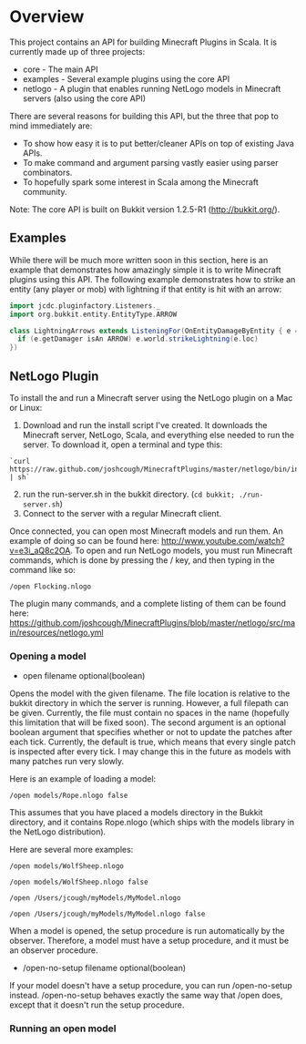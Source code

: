 # Overview

This project contains an API for building Minecraft Plugins in Scala. It is currently made up of three projects:

  * core     - The main API
  * examples - Several example plugins using the core API
  * netlogo  - A plugin that enables running NetLogo models in Minecraft servers (also using the core API)

There are several reasons for building this API, but the three that pop to mind immediately are:

  * To show how easy it is to put better/cleaner APIs on top of existing Java APIs.
  * To make command and argument parsing vastly easier using parser combinators.
  * To hopefully spark some interest in Scala among the Minecraft community.

Note: The core API is built on Bukkit version 1.2.5-R1 (http://bukkit.org/). 

## Examples

While there will be much more written soon in this section, here is an example that demonstrates how amazingly
simple it is to write Minecraft plugins using this API. The following example demonstrates how to strike
an entity (any player or mob) with lightning if that entity is hit with an arrow:

```scala
import jcdc.pluginfactory.Listeners._
import org.bukkit.entity.EntityType.ARROW

class LightningArrows extends ListeningFor(OnEntityDamageByEntity { e =>
  if (e.getDamager isAn ARROW) e.world.strikeLightning(e.loc)
})
```

## NetLogo Plugin

To install the and run a Minecraft server using the NetLogo plugin on a Mac or Linux:
  
  1. Download and run the install script I've created. It downloads the Minecraft server, NetLogo, Scala, and everything else needed to run the server. To download it, open a terminal and type this:

    `curl https://raw.github.com/joshcough/MinecraftPlugins/master/netlogo/bin/install.sh | sh`

  2. run the run-server.sh in the bukkit directory. (`cd bukkit; ./run-server.sh`)
  3. Connect to the server with a regular Minecraft client. 

Once connected, you can open most Minecraft models and run them. An example of doing so can be 
found here: http://www.youtube.com/watch?v=e3i_aQ8c2OA. To open and run NetLogo models, you must 
run Minecraft commands, which is done by pressing the / key, and then typing in the command like so:

    /open Flocking.nlogo

The plugin many commands, and a complete listing of them can be found here: https://github.com/joshcough/MinecraftPlugins/blob/master/netlogo/src/main/resources/netlogo.yml

### Opening a model

  * open filename optional(boolean) 
  
Opens the model with the given filename. The file location is relative to the bukkit directory 
in which the server is running. However, a full filepath can be given. Currently, the file must 
contain no spaces in the name (hopefully this limitation that will be fixed soon). 
The second argument is an optional boolean argument that specifies whether or not to update the 
patches after each tick. Currently, the default is true, which means that every single patch is 
inspected after every tick. I may change this in the future as models with many patches run very slowly.

Here is an example of loading a model:

    /open models/Rope.nlogo false
    
This assumes that you have placed a models directory in the Bukkit directory, 
and it contains Rope.nlogo (which ships with the models library in the NetLogo distribution).
  
Here are several more examples:
  
    /open models/WolfSheep.nlogo
    
    /open models/WolfSheep.nlogo false
    
    /open /Users/jcough/myModels/MyModel.nlogo
    
    /open /Users/jcough/myModels/MyModel.nlogo false
  
When a model is opened, the setup procedure is run automatically by the observer. 
Therefore, a model must have a setup procedure, and it must be an observer procedure.

  * /open-no-setup filename optional(boolean)

If your model doesn't have a setup procedure, you can run /open-no-setup instead. 
/open-no-setup behaves exactly the same way that /open does, except that it doesn't run
the setup procedure.

### Running an open model